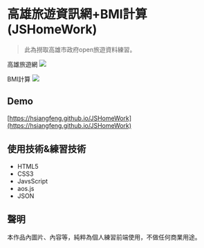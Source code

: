 # 高雄旅遊資訊網+BMI計算(JSHomeWork)
> 此為撈取高雄市政府open旅遊資料練習。

高雄旅遊網
![](https://i.imgur.com/RiLNOVb.png)

BMI計算
![](https://i.imgur.com/3MN0TmP.png)
## Demo
[https://hsiangfeng.github.io/JSHomeWork](https://hsiangfeng.github.io/JSHomeWork)
## 使用技術&練習技術
- HTML5
- CSS3
- JavsScript
- aos.js
- JSON
## 聲明
本作品內圖片、內容等，純粹為個人練習前端使用，不做任何商業用途。

